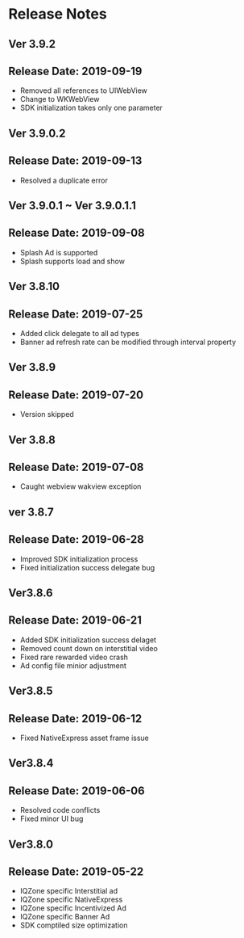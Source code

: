 # Release Notes

## Ver 3.9.2
## Release Date: 2019-09-19
* Removed all references to UIWebView
* Change to WKWebView
* SDK initialization takes only one parameter

## Ver 3.9.0.2
## Release Date: 2019-09-13
* Resolved a duplicate error

## Ver 3.9.0.1 ~ Ver 3.9.0.1.1
## Release Date: 2019-09-08
* Splash Ad is supported
* Splash supports load and show

## Ver 3.8.10
## Release Date: 2019-07-25
* Added click delegate to all ad types
* Banner ad refresh rate can be modified through interval property

## Ver 3.8.9
## Release Date: 2019-07-20
* Version skipped

## Ver 3.8.8
## Release Date: 2019-07-08
* Caught webview wakview exception

## ver 3.8.7
## Release Date: 2019-06-28
* Improved SDK initialization process
* Fixed initialization success delegate bug

## Ver3.8.6
## Release Date: 2019-06-21
* Added SDK initialization success delaget
* Removed count down on interstitial video
* Fixed rare rewarded video crash
* Ad config file minior adjustment

## Ver3.8.5
## Release Date: 2019-06-12
* Fixed NativeExpress asset frame issue

## Ver3.8.4
## Release Date: 2019-06-06
* Resolved code conflicts
* Fixed minor UI bug

## Ver3.8.0
## Release Date: 2019-05-22

* IQZone specific Interstitial ad
* IQZone specific NativeExpress
* IQZone specific Incentivized Ad
* IQZone specific Banner Ad
* SDK comptiled size optimization


